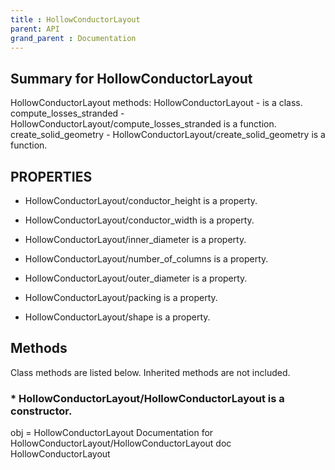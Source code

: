 ```yaml
---
title : HollowConductorLayout
parent: API
grand_parent : Documentation
---
```

## Summary for HollowConductorLayout
HollowConductorLayout methods:
HollowConductorLayout - is a class.
compute_losses_stranded - HollowConductorLayout/compute_losses_stranded is a function.
create_solid_geometry - HollowConductorLayout/create_solid_geometry is a function.
## PROPERTIES
* HollowConductorLayout/conductor_height is a property.

* HollowConductorLayout/conductor_width is a property.

* HollowConductorLayout/inner_diameter is a property.

* HollowConductorLayout/number_of_columns is a property.

* HollowConductorLayout/outer_diameter is a property.

* HollowConductorLayout/packing is a property.

* HollowConductorLayout/shape is a property.

## Methods
Class methods are listed below. Inherited methods are not included.
### * HollowConductorLayout/HollowConductorLayout is a constructor.
obj = HollowConductorLayout
Documentation for HollowConductorLayout/HollowConductorLayout
doc HollowConductorLayout

